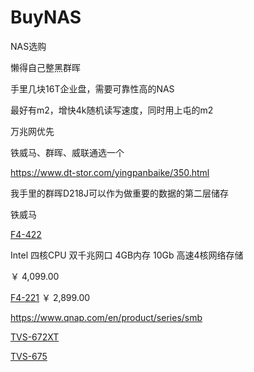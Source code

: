 # BuyNAS
NAS选购



懒得自己整黑群晖

手里几块16T企业盘，需要可靠性高的NAS

最好有m2，增快4k随机读写速度，同时用上屯的m2

万兆网优先



铁威马、群晖、威联通选一个

https://www.dt-stor.com/yingpanbaike/350.html



我手里的群晖D218J可以作为做重要的数据的第二层储存



铁威马

[F4-422](https://www.terra-master.com/cn/products/smallmedium-businesses-nas/f4-422.html)

Intel 四核CPU 双千兆网口 4GB内存 10Gb 高速4核网络存储

￥ 4,099.00



[F4-221](https://www.terra-master.com/cn/products/homesoho-nas/f4-221.html) ￥ 2,899.00



https://www.qnap.com/en/product/series/smb

[TVS-672XT](https://www.qnap.com/en/product/tvs-672xt)

[TVS-675](https://www.qnap.com/en/product/tvs-675)
